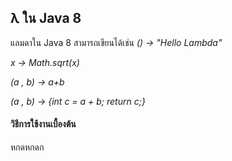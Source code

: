 ## λ ใน Java 8

แลมดาใน Java 8 สามารถเขียนได้เช่น 
_() -> "Hello Lambda"_

_x -> Math.sqrt(x)_

_(a , b) -> a+b_

_(a , b) -> {int c = a + b; return c;}_


####  วิธีการใช้งานเบื้องต้น
หกดหกดก

